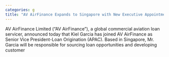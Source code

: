 ```yaml
---
categories: g
title: "AV AirFinance Expands to Singapore with New Executive Appointment"
---
```

AV AirFinance Limited (“AV AirFinance”), a global commercial aviation loan servicer, announced today that Kiel Garcia has joined AV AirFinance as Senior Vice President-Loan Origination (APAC). Based in Singapore, Mr. Garcia will be responsible for sourcing loan opportunities and developing customer 
